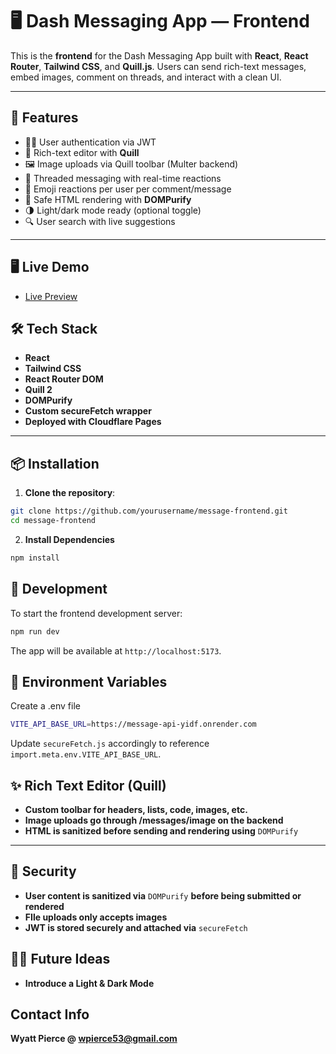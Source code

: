 # 🖥️ Dash Messaging App — Frontend

This is the **frontend** for the Dash Messaging App built with **React**, **React Router**, **Tailwind CSS**, and **Quill.js**. Users can send rich-text messages, embed images, comment on threads, and interact with a clean UI.

---

## 🚀 Features

- 🧑‍💼 User authentication via JWT
- 📝 Rich-text editor with **Quill**
- 🖼️ Image uploads via Quill toolbar (Multer backend)
- 💬 Threaded messaging with real-time reactions
- 💟 Emoji reactions per user per comment/message
- 🧼 Safe HTML rendering with **DOMPurify**
- 🌗 Light/dark mode ready (optional toggle)
- 🔍 User search with live suggestions

---

## 🖥️ Live Demo

- [Live Preview](https://message-application-frontend.pages.dev)

## 🛠️ Tech Stack

- **React**
- **Tailwind CSS**
- **React Router DOM**
- **Quill 2**
- **DOMPurify**
- **Custom secureFetch wrapper**
- **Deployed with Cloudflare Pages**

---

## 📦 Installation

1. **Clone the repository**:

```bash
git clone https://github.com/yourusername/message-frontend.git
cd message-frontend
```

 2. **Install Dependencies**
 ```bash
 npm install
 ```

 ## 🧪 Development
 To start the frontend development server:
 ```bash
 npm run dev
 ```
 The app will be available at `http://localhost:5173`.

 ## 🔐 Environment Variables
 Create a .env file
 ```bash
 VITE_API_BASE_URL=https://message-api-yidf.onrender.com
 ```
 Update `secureFetch.js` accordingly to reference `import.meta.env.VITE_API_BASE_URL`.

 ## ✨ Rich Text Editor (Quill)

 - **Custom toolbar for headers, lists, code, images, etc.**
- **Image uploads go through /messages/image on the backend**
- **HTML is sanitized before sending and rendering using** `DOMPurify`

---

## 🧼 Security

 - **User content is sanitized via** `DOMPurify` **before being submitted or rendered**
- **FIle uploads only accepts images**
- **JWT is stored securely and attached via** `secureFetch`

## 🧑‍🎨 Future Ideas

 - **Introduce a Light & Dark Mode**

 ## Contact Info

 **Wyatt Pierce @ wpierce53@gmail.com**
